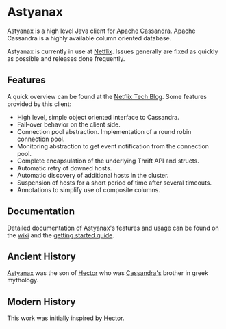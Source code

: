 Astyanax
========
Astyanax is a high level Java client for [Apache Cassandra](http://cassandra.apache.org).
Apache Cassandra is a highly available column oriented database.

Astyanax is currently in use at [Netflix](http://movies.netflix.com). Issues generally are fixed as quickly as possible and releases done frequently.


Features
--------
A quick overview can be found at the [Netflix Tech Blog](http://techblog.netflix.com/2012/01/announcing-astyanax.html). Some features provided by this client:

* High level, simple object oriented interface to Cassandra.
* Fail-over behavior on the client side.
* Connection pool abstraction.  Implementation of a round robin connection pool.
* Monitoring abstraction to get event notification from the connection pool. 
* Complete encapsulation of the underlying Thrift API and structs.
* Automatic retry of downed hosts.
* Automatic discovery of additional hosts in the cluster.
* Suspension of hosts for a short period of time after several timeouts.
* Annotations to simplify use of composite columns.


Documentation
-------------
Detailed documentation of Astyanax's features and usage can be found on the [wiki](https://github.com/Netflix/astyanax/wiki) and the [getting started guide](https://github.com/Netflix/astyanax/wiki/Getting-Started).


Ancient History
---------------
[Astyanax](http://en.wikipedia.org/wiki/Astyanax) was the son of [Hector](http://en.wikipedia.org/wiki/Hector) who was [Cassandra's](http://en.wikipedia.org/wiki/Cassandra) brother in greek mythology. 


Modern History
----------------
This work was initially inspired by [Hector](https://github.com/hector-client/hector).

